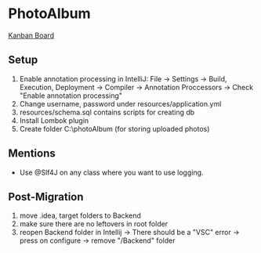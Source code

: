 # PhotoAlbum
[Kanban Board](https://trello.com/b/ZE4HeJ8Q/mainboard)

## Setup
1. Enable annotation processing in IntelliJ:
 File -> Settings -> Build, Execution, Deployment -> Compiler -> Annotation Proccessors -> Check "Enable annotation processing"
2. Change username, password under resources/application.yml
3. resources/schema.sql contains scripts for creating db
4. Install Lombok plugin
5. Create folder C:\\photoAlbum (for storing uploaded photos)

## Mentions
* Use @Slf4J on any class where you want to use logging.

## Post-Migration
1. move .idea, target folders to Backend
2. make sure there are no leftovers in root folder
3. reopen Backend folder in Intellij -> There should be a "VSC" error -> press on configure -> remove "/Backend" folder